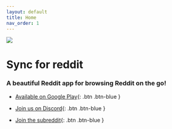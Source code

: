 ```yaml
---
layout: default
title: Home
nav_order: 1
---
```


![](https://i.imgur.com/BZ9TGko.png)

# Sync for reddit

### A beautiful Reddit app for browsing Reddit on the go!

- [Available on Google Play](https://play.google.com/store/apps/details?id=com.laurencedawson.reddit_sync){: .btn .btn-blue }

- [Join us on Discord](https://discord.gg/Se8BaAm5Vp){: .btn .btn-blue }

- [Join the subreddit](https://www.reddit.com/r/redditsync/){: .btn .btn-blue }